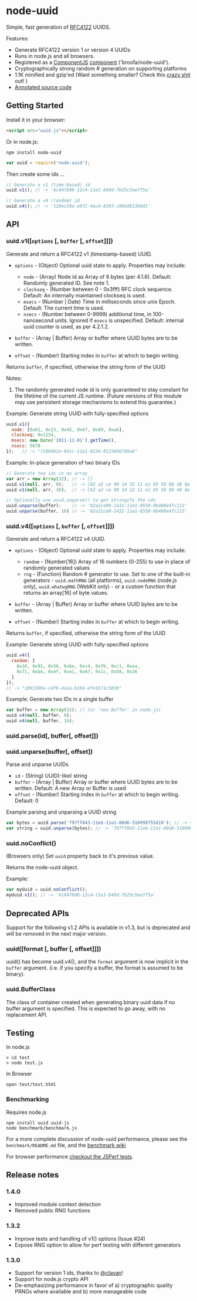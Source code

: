 # node-uuid

Simple, fast generation of [RFC4122](http://www.ietf.org/rfc/rfc4122.txt) UUIDS.

Features:

* Generate RFC4122 version 1 or version 4 UUIDs
* Runs in node.js and all browsers.
* Registered as a [ComponentJS](https://github.com/component/component) [component](https://github.com/component/component/wiki/Components) ('broofa/node-uuid').
* Cryptographically strong random # generation on supporting platforms
* 1.1K minified and gzip'ed  (Want something smaller?  Check this [crazy shit](https://gist.github.com/982883) out! )
* [Annotated source code](http://broofa.github.com/node-uuid/docs/uuid.html)

## Getting Started

Install it in your browser:

```html
<script src="uuid.js"></script>
```

Or in node.js:

```
npm install node-uuid
```

```javascript
var uuid = require('node-uuid');
```

Then create some ids ...

```javascript
// Generate a v1 (time-based) id
uuid.v1(); // -> '6c84fb90-12c4-11e1-840d-7b25c5ee775a'

// Generate a v4 (random) id
uuid.v4(); // -> '110ec58a-a0f2-4ac4-8393-c866d813b8d1'
```

## API

### uuid.v1([`options` [, `buffer` [, `offset`]]])

Generate and return a RFC4122 v1 (timestamp-based) UUID.

* `options` - (Object) Optional uuid state to apply. Properties may include:

  * `node` - (Array) Node id as Array of 6 bytes (per 4.1.6). Default: Randomly generated ID.  See note 1.
  * `clockseq` - (Number between 0 - 0x3fff) RFC clock sequence.  Default: An internally maintained clockseq is used.
  * `msecs` - (Number | Date) Time in milliseconds since unix Epoch.  Default: The current time is used.
  * `nsecs` - (Number between 0-9999) additional time, in 100-nanosecond units. Ignored if `msecs` is unspecified. Default: internal uuid counter is used, as per 4.2.1.2.

* `buffer` - (Array | Buffer) Array or buffer where UUID bytes are to be written.
* `offset` - (Number) Starting index in `buffer` at which to begin writing.

Returns `buffer`, if specified, otherwise the string form of the UUID

Notes:

1. The randomly generated node id is only guaranteed to stay constant for the lifetime of the current JS runtime. (Future versions of this module may use persistent storage mechanisms to extend this guarantee.)

Example: Generate string UUID with fully-specified options

```javascript
uuid.v1({
  node: [0x01, 0x23, 0x45, 0x67, 0x89, 0xab],
  clockseq: 0x1234,
  msecs: new Date('2011-11-01').getTime(),
  nsecs: 5678
});   // -> "710b962e-041c-11e1-9234-0123456789ab"
```

Example: In-place generation of two binary IDs

```javascript
// Generate two ids in an array
var arr = new Array(32); // -> []
uuid.v1(null, arr, 0);   // -> [02 a2 ce 90 14 32 11 e1 85 58 0b 48 8e 4f c1 15]
uuid.v1(null, arr, 16);  // -> [02 a2 ce 90 14 32 11 e1 85 58 0b 48 8e 4f c1 15 02 a3 1c b0 14 32 11 e1 85 58 0b 48 8e 4f c1 15]

// Optionally use uuid.unparse() to get stringify the ids
uuid.unparse(buffer);    // -> '02a2ce90-1432-11e1-8558-0b488e4fc115'
uuid.unparse(buffer, 16) // -> '02a31cb0-1432-11e1-8558-0b488e4fc115'
```

### uuid.v4([`options` [, `buffer` [, `offset`]]])

Generate and return a RFC4122 v4 UUID.

* `options` - (Object) Optional uuid state to apply. Properties may include:

  * `random` - (Number[16]) Array of 16 numbers (0-255) to use in place of randomly generated values
  * `rng` - (Function) Random # generator to use.  Set to one of the built-in generators - `uuid.mathRNG` (all platforms), `uuid.nodeRNG` (node.js only), `uuid.whatwgRNG` (WebKit only) - or a custom function that returns an array[16] of byte values.

* `buffer` - (Array | Buffer) Array or buffer where UUID bytes are to be written.
* `offset` - (Number) Starting index in `buffer` at which to begin writing.

Returns `buffer`, if specified, otherwise the string form of the UUID

Example: Generate string UUID with fully-specified options

```javascript
uuid.v4({
  random: [
    0x10, 0x91, 0x56, 0xbe, 0xc4, 0xfb, 0xc1, 0xea,
    0x71, 0xb4, 0xef, 0xe1, 0x67, 0x1c, 0x58, 0x36
  ]
});
// -> "109156be-c4fb-41ea-b1b4-efe1671c5836"
```

Example: Generate two IDs in a single buffer

```javascript
var buffer = new Array(32); // (or 'new Buffer' in node.js)
uuid.v4(null, buffer, 0);
uuid.v4(null, buffer, 16);
```

### uuid.parse(id[, buffer[, offset]])
### uuid.unparse(buffer[, offset])

Parse and unparse UUIDs

  * `id` - (String) UUID(-like) string
  * `buffer` - (Array | Buffer) Array or buffer where UUID bytes are to be written. Default: A new Array or Buffer is used
  * `offset` - (Number) Starting index in `buffer` at which to begin writing. Default: 0

Example parsing and unparsing a UUID string

```javascript
var bytes = uuid.parse('797ff043-11eb-11e1-80d6-510998755d10'); // -> <Buffer 79 7f f0 43 11 eb 11 e1 80 d6 51 09 98 75 5d 10>
var string = uuid.unparse(bytes); // -> '797ff043-11eb-11e1-80d6-510998755d10'
```

### uuid.noConflict()

(Browsers only) Set `uuid` property back to it's previous value.

Returns the node-uuid object.

Example:

```javascript
var myUuid = uuid.noConflict();
myUuid.v1(); // -> '6c84fb90-12c4-11e1-840d-7b25c5ee775a'
```

## Deprecated APIs

Support for the following v1.2 APIs is available in v1.3, but is deprecated and will be removed in the next major version.

### uuid([format [, buffer [, offset]]])

uuid() has become uuid.v4(), and the `format` argument is now implicit in the `buffer` argument. (i.e. if you specify a buffer, the format is assumed to be binary).

### uuid.BufferClass

The class of container created when generating binary uuid data if no buffer argument is specified.  This is expected to go away, with no replacement API.

## Testing

In node.js

```
> cd test
> node test.js
```

In Browser

```
open test/test.html
```

### Benchmarking

Requires node.js

```
npm install uuid uuid-js
node benchmark/benchmark.js
```

For a more complete discussion of node-uuid performance, please see the `benchmark/README.md` file, and the [benchmark wiki](https://github.com/broofa/node-uuid/wiki/Benchmark)

For browser performance [checkout the JSPerf tests](http://jsperf.com/node-uuid-performance).

## Release notes

### 1.4.0

* Improved module context detection
* Removed public RNG functions

### 1.3.2

* Improve tests and handling of v1() options (Issue #24)
* Expose RNG option to allow for perf testing with different generators

### 1.3.0

* Support for version 1 ids, thanks to [@ctavan](https://github.com/ctavan)!
* Support for node.js crypto API
* De-emphasizing performance in favor of a) cryptographic quality PRNGs where available and b) more manageable code
